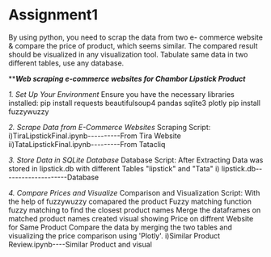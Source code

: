 # Assignment1
By using python, you need to scrap the data from two e-
commerce website &amp; compare the price of product, which
seems similar.
The compared result should be visualized in any visualization
tool.
Tabulate same data in two different tables, use any database.

*****Web scraping e-commerce websites for Chambor Lipstick Product***

*1. Set Up Your Environment*
Ensure you have the necessary libraries installed:
pip install requests beautifulsoup4 pandas sqlite3 plotly
pip install fuzzywuzzy

*2. Scrape Data from E-Commerce Websites*
Scraping Script:
i)TiraLipstickFinal.ipynb----------From Tira Website
ii)TataLipstickFinal.ipynb---------From Tatacliq

*3. Store Data in SQLite Database*
Database Script:
After Extracting Data was stored in lipstick.db with different Tables "lipstick" and "Tata"
i) lipstick.db--------------------Database

*4. Compare Prices and Visualize*
Comparison and Visualization Script:
With the help of fuzzywuzzy comapared the product
Fuzzy matching function
fuzzy matching to find the closest product names
Merge the dataframes on matched product names
created visual showing Price on diffrent Website for Same Product
Compare the data by merging the two tables and visualizing the price comparison using 'Plotly'.
i)Similar Product Review.ipynb----Similar Product and visual
